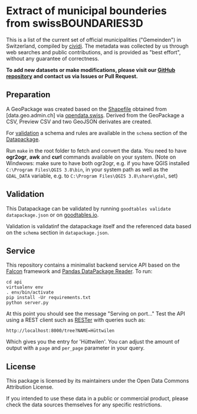 # Extract of municipal bounderies from swissBOUNDARIES3D

This is a list of the current set of official municipalities ("Gemeinden") in Switzerland, compiled by [cividi](https://cividi.ch). The metadata was collected by us through web searches and public contributions, and is provided as "best effort", without any guarantee of correctness.

**To add new datasets or make modifications, please visit our [GitHub repository](https://github.com/cividi/swissbounderies-municipalities-data) and contact us via Issues or Pull Request.**

## Preparation

A GeoPackage was created based on the [Shapefile](https://www.stadt-zuerich.ch/portal/de/index/ogd/werkstatt/shp_shapefile.html) obtained from [data.geo.admin.ch] via [opendata.swiss](https://opendata.swiss/en/dataset/swissboundaries3d-gemeindegrenzen). Derived from the GeoPackage a CSV, Preview CSV and two GeoJSON derivates are created.

For [validation](#validation) a schema and rules are available in the `schema` section of the [Datapackage](https://frictionlessdata.io/specs/data-package/).

Run `make` in the root folder to fetch and convert the data. You need to have **ogr2ogr**, **awk** and **curl** commands available on your system. (Note on Windwows: make sure to have both ogr2ogr, e.g. if you have QGIS installed `C:\Program Files\QGIS 3.8\bin`, in your system path as well as the `GDAL_DATA` variable, e.g. to `C:\Program Files\QGIS 3.8\share\gdal`, set)

## Validation

This Datapackage can be validated by running `goodtables validate datapackage.json` or on [goodtables.io](https://goodtables.io).

Validation is validatinf the datapackage itself and the referenced data based on the `schema` section in `datapackage.json`.

## Service

This repository contains a minimalist backend service API based on the [Falcon](http://falconframework.org/) framework and [Pandas DataPackage Reader](https://github.com/rgieseke/pandas-datapackage-reader). To run:

```
cd api
virtualenv env
. env/bin/activate
pip install -Ur requirements.txt
python server.py
```

At this point you should see the message "Serving on port..." Test the API using a REST client such as [RESTer](https://github.com/frigus02/RESTer) with queries such as:

`http://localhost:8000/tree?NAME=Hüttwilen`

Which gives you the entry for 'Hüttwilen'. You can adjust the amount of output with a `page` and `per_page` parameter in your query.

## License

This package is licensed by its maintainers under the Open Data Commons Attribution License.

If you intended to use these data in a public or commercial product, please
check the data sources themselves for any specific restrictions.
